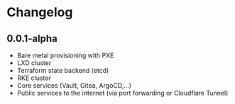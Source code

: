 # Changelog

## 0.0.1-alpha

- Bare metal provisioning with PXE
- LXD cluster
- Terraform state backend (etcd)
- RKE cluster
- Core services (Vault, Gitea, ArgoCD,...)
- Public services to the internet (via port forwarding or Cloudflare Tunnel)
